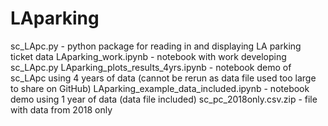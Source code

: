 # LAparking

sc_LApc.py - python package for reading in and displaying LA parking ticket data
LAparking_work.ipynb - notebook with work developing sc_LApc.py
LAparking_plots_results_4yrs.ipynb - notebook demo of sc_LApc using 4 years of data (cannot be rerun as data file used too large to share on GitHub)
LAparking_example_data_included.ipynb	- notebook demo using 1 year of data (data file included)
sc_pc_2018only.csv.zip - file with data from 2018 only
